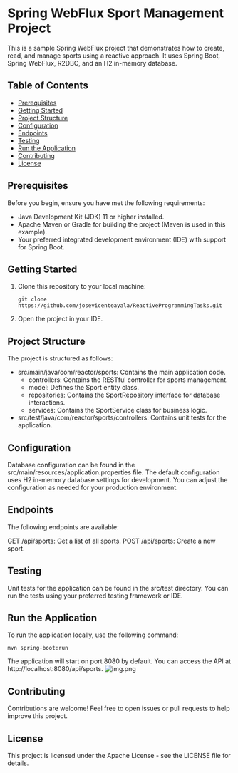 # Spring WebFlux Sport Management Project

This is a sample Spring WebFlux project that demonstrates how to create, read, and manage sports using a reactive approach. It uses Spring Boot, Spring WebFlux, R2DBC, and an H2 in-memory database.

## Table of Contents

- [Prerequisites](#prerequisites)
- [Getting Started](#getting-started)
- [Project Structure](#project-structure)
- [Configuration](#configuration)
- [Endpoints](#endpoints)
- [Testing](#testing)
- [Run the Application](#run-the-application)
- [Contributing](#contributing)
- [License](#license)

## Prerequisites

Before you begin, ensure you have met the following requirements:

- Java Development Kit (JDK) 11 or higher installed.
- Apache Maven or Gradle for building the project (Maven is used in this example).
- Your preferred integrated development environment (IDE) with support for Spring Boot.

## Getting Started

1. Clone this repository to your local machine:

   ```shell
   git clone https://github.com/josevicenteayala/ReactiveProgrammingTasks.git

2. Open the project in your IDE.

## Project Structure
The project is structured as follows:

* src/main/java/com/reactor/sports: Contains the main application code.
  * controllers: Contains the RESTful controller for sports management.
  * model: Defines the Sport entity class.
  * repositories: Contains the SportRepository interface for database interactions.
  * services: Contains the SportService class for business logic.
* src/test/java/com/reactor/sports/controllers: Contains unit tests for the application.

## Configuration
Database configuration can be found in the src/main/resources/application.properties file. The default configuration uses H2 in-memory database settings for development. You can adjust the configuration as needed for your production environment.

## Endpoints
The following endpoints are available:

GET /api/sports: Get a list of all sports.
POST /api/sports: Create a new sport.

## Testing
Unit tests for the application can be found in the src/test directory. You can run the tests using your preferred testing framework or IDE.

## Run the Application
To run the application locally, use the following command:

    mvn spring-boot:run

The application will start on port 8080 by default. You can access the API at http://localhost:8080/api/sports.
![img.png](img.png)

## Contributing
Contributions are welcome! Feel free to open issues or pull requests to help improve this project.

## License
This project is licensed under the Apache License - see the LICENSE file for details.
